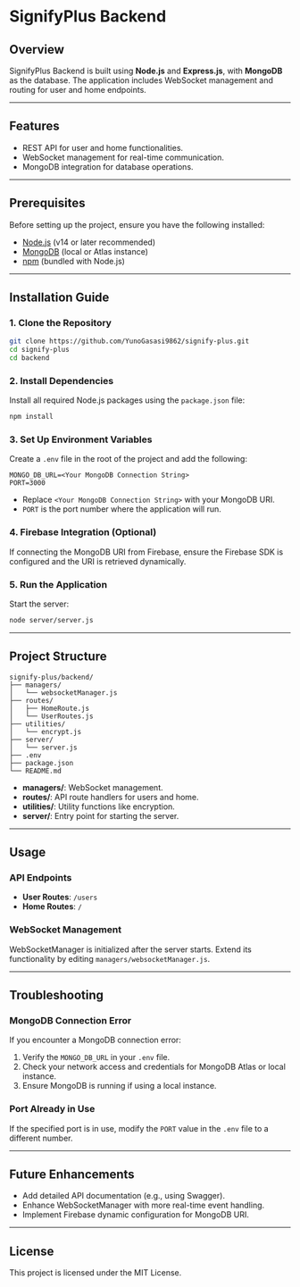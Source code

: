 # SignifyPlus Backend

## Overview

SignifyPlus Backend is built using **Node.js** and **Express.js**, with **MongoDB** as the database. The application includes WebSocket management and routing for user and home endpoints.

---

## Features

- REST API for user and home functionalities.
- WebSocket management for real-time communication.
- MongoDB integration for database operations.

---

## Prerequisites

Before setting up the project, ensure you have the following installed:

- [Node.js](https://nodejs.org/) (v14 or later recommended)
- [MongoDB](https://www.mongodb.com/) (local or Atlas instance)
- [npm](https://www.npmjs.com/) (bundled with Node.js)

---

## Installation Guide

### 1. Clone the Repository

```bash
git clone https://github.com/YunoGasasi9862/signify-plus.git
cd signify-plus
cd backend
```

### 2. Install Dependencies

Install all required Node.js packages using the `package.json` file:

```bash
npm install
```

### 3. Set Up Environment Variables

Create a `.env` file in the root of the project and add the following:

```env
MONGO_DB_URL=<Your MongoDB Connection String>
PORT=3000
```

- Replace `<Your MongoDB Connection String>` with your MongoDB URI.
- `PORT` is the port number where the application will run.

### 4. Firebase Integration (Optional)

If connecting the MongoDB URI from Firebase, ensure the Firebase SDK is configured and the URI is retrieved dynamically.

### 5. Run the Application

Start the server:

```bash
node server/server.js
```

---

## Project Structure

```plaintext
signify-plus/backend/
├── managers/
│   └── websocketManager.js
├── routes/
│   ├── HomeRoute.js
│   └── UserRoutes.js
├── utilities/
│   └── encrypt.js
├── server/
│   └── server.js
├── .env
├── package.json
└── README.md
```

- **managers/**: WebSocket management.
- **routes/**: API route handlers for users and home.
- **utilities/**: Utility functions like encryption.
- **server/**: Entry point for starting the server.

---

## Usage

### API Endpoints

- **User Routes**: `/users`
- **Home Routes**: `/`

### WebSocket Management

WebSocketManager is initialized after the server starts. Extend its functionality by editing `managers/websocketManager.js`.

---

## Troubleshooting

### MongoDB Connection Error

If you encounter a MongoDB connection error:

1. Verify the `MONGO_DB_URL` in your `.env` file.
2. Check your network access and credentials for MongoDB Atlas or local instance.
3. Ensure MongoDB is running if using a local instance.

### Port Already in Use

If the specified port is in use, modify the `PORT` value in the `.env` file to a different number.

---

## Future Enhancements

- Add detailed API documentation (e.g., using Swagger).
- Enhance WebSocketManager with more real-time event handling.
- Implement Firebase dynamic configuration for MongoDB URI.

---

## License

This project is licensed under the MIT License.
